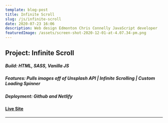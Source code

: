 ```yaml
---
template: blog-post
title: Infinite Scroll
slug: /js/infinite-scroll
date: 2020-07-23 16:06
description: Web design Edmonton Chris Connelly JavaScript developer
featuredImage: /assets/screen-shot-2020-12-01-at-4.07.34-pm.png
---
```

## Project: Infinite Scroll

##### Build: HTML, SASS, Vanilla JS

##### Features: Pulls images off of Unsplash API | Infinite Scrolling | Custom Loading Spinner

##### Deployment: Github and Netlify

#### [Live Site](https://infinite-scroll-ccdd.netlify.app/)

- - -